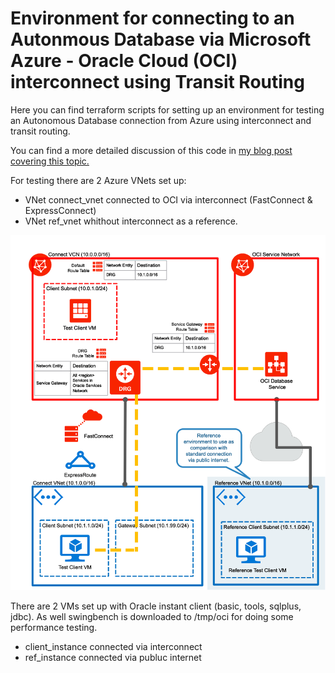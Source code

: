 # Environment for connecting to an Autonmous Database via Microsoft Azure - Oracle Cloud (OCI) interconnect using Transit Routing

Here you can find terraform scripts for setting up an environment for testing an Autonomous Database connection from Azure using interconnect and transit routing. 

You can find a more detailed discussion of this code in [my blog post covering this topic.](https://blog.maxjahn.at/2020/03/accessing-oracle-autonomous-database-on-oci-from-microsoft-azure-using-transit-routing/)

For testing there are 2 Azure VNets set up:
- VNet connect_vnet connected to OCI via interconnect (FastConnect & ExpressConnect) 
- VNet ref_vnet whithout interconnect as a reference.

![alt text](docs/transit_routing_full.png "Environment")

There are 2 VMs set up with Oracle instant client (basic, tools, sqlplus, jdbc). As well swingbench is downloaded to /tmp/oci for doing some performance testing.
- client_instance connected via interconnect
- ref_instance connected via publuc internet



